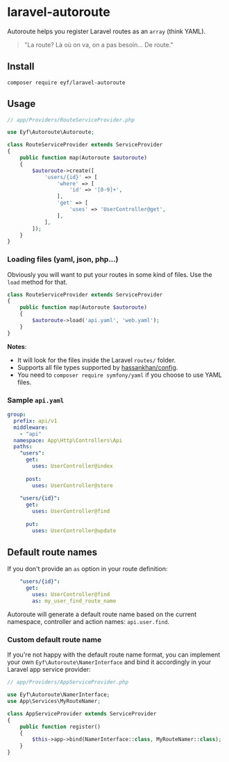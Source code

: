 # laravel-autoroute
Autoroute helps you register Laravel routes as an `array` (think YAML).

> "La route? Là où on va, on a pas besoin... De route."

## Install

```
composer require eyf/laravel-autoroute
```

## Usage

```php
// app/Providers/RouteServiceProvider.php

use Eyf\Autoroute\Autoroute;

class RouteServiceProvider extends ServiceProvider
{
    public function map(Autoroute $autoroute)
    {
        $autoroute->create([
            'users/{id}' => [
                'where' => [
                    'id' => '[0-9]+',
                ],
                'get' => [
                    'uses' => 'UserController@get',
                ],
            ],
        ]);
    }
}
```

### Loading files (yaml, json, php...)

Obviously you will want to put your routes in some kind of files. Use the `load` method for that.

```php
class RouteServiceProvider extends ServiceProvider
{
    public function map(Autoroute $autoroute)
    {
        $autoroute->load('api.yaml', 'web.yaml');
    }
}
```

__Notes__:
- It will look for the files inside the Laravel `routes/` folder.
- Supports all file types supported by [hassankhan/config](https://github.com/hassankhan/config).
- You need to `composer require symfony/yaml` if you choose to use YAML files.

### Sample `api.yaml`

```yaml
group:
  prefix: api/v1
  middleware:
    - "api"
  namespace: App\Http\Controllers\Api
  paths:
    "users":
      get:
        uses: UserController@index
        
      post:
        uses: UserController@store
        
    "users/{id}":
      get:
        uses: UserController@find
        
      put:
        uses: UserController@update
```

## Default route names

If you don't provide an `as` option in your route definition:

```yaml
    "users/{id}":
      get:
        uses: UserController@find
        as: my_user_find_route_name
```

Autoroute will generate a default route name based on the current namespace, controller and action names: `api.user.find`.

### Custom default route name

If you're not happy with the default route name format, you can implement your own `Eyf\Autoroute\NamerInterface` and bind it accordingly in your Laravel app service provider:

```php
// app/Providers/AppServiceProvider.php

use Eyf\Autoroute\NamerInterface;
use App\Services\MyRouteNamer;

class AppServiceProvider extends ServiceProvider
{
    public function register()
    {
        $this->app->bind(NamerInterface::class, MyRouteNamer::class);
    }
}
```
